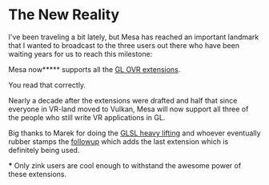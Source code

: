 # The New Reality

I've been traveling a bit lately, but Mesa has reached an important landmark that I wanted to broadcast to the three users out there who have been waiting years for us to reach this milestone:

Mesa now**\*** supports all the [GL OVR extensions](https://github.com/KhronosGroup/OpenGL-Registry/tree/main/extensions/OVR).

You read that correctly.

Nearly a decade after the extensions were drafted and half that since everyone in VR-land moved to Vulkan, Mesa will now support all three of the people who still write VR applications in GL.

Big thanks to Marek for doing the [GLSL heavy lifting](https://gitlab.freedesktop.org/mesa/mesa/-/merge_requests/31128) and whoever eventually rubber stamps the [followup](https://gitlab.freedesktop.org/mesa/mesa/-/merge_requests/31235) which adds the last extension which is definitely being used.

**\*** Only zink users are cool enough to withstand the awesome power of these extensions.
